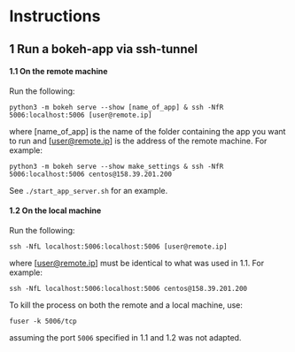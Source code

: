 # Instructions
## 1 Run a bokeh-app via ssh-tunnel
#### 1.1 On the remote machine
Run the following:
```
python3 -m bokeh serve --show [name_of_app] & ssh -NfR 5006:localhost:5006 [user@remote.ip]
```
where [name_of_app] is the name of the folder containing the app you want to run and [user@remote.ip] is the address of the remote machine. For example:

```
python3 -m bokeh serve --show make_settings & ssh -NfR 5006:localhost:5006 centos@158.39.201.200
```
See `./start_app_server.sh` for an example.

#### 1.2 On the local machine
Run the following:
```
ssh -NfL localhost:5006:localhost:5006 [user@remote.ip]
```
where [user@remote.ip] must be identical to what was used in 1.1. For example:
```
ssh -NfL localhost:5006:localhost:5006 centos@158.39.201.200
```

To kill the process on both the remote and a local machine, use:
```
fuser -k 5006/tcp
```
assuming the port `5006` specified in 1.1 and 1.2 was not adapted.
